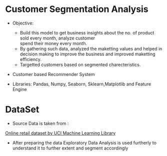 # Customer Segmentation Analysis 



- Objective:
  * Build this model to get business insights about the no. of  product sold every month, analyze customer      
    spend their money every month.
  * By gathering such data, analyzed the maketting values and helped in decision making to improve the business
    and improved maketting efficiency.
  * Targetted customers based on segmented charecteristics.
  
- Customer based Recommender System

- Libraries: Pandas, Numpy, Seaborn, Sklearn,Matplotlib and Feature Engine 

# DataSet

- Source Data is taken from :  

[Online retail dataset by UCI Machine Learning Library](https://archive.ics.uci.edu/ml/datasets/Online+Retail)


- After preparing the data Exploratory Data Analysis is used furtherly to understand it to further extent and segment accordingly
